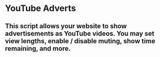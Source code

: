 # YouTube Adverts
## This script allows your website to show advertisements as YouTube videos. You may set view lengths, enable / disable muting, show time remaining, and more.
